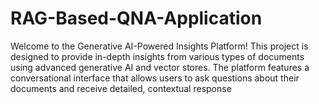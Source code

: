 # RAG-Based-QNA-Application
Welcome to the Generative AI-Powered Insights Platform! This project is designed to provide in-depth insights from various types of documents using advanced generative AI and vector stores. The platform features a conversational interface that allows users to ask questions about their documents and receive detailed, contextual response
